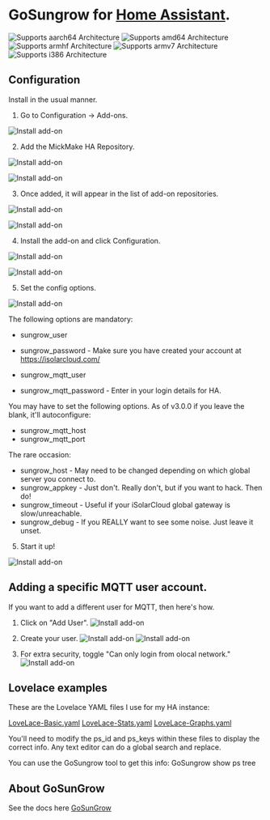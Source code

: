 # GoSungrow for [Home Assistant](https://www.home-assistant.io/).

[aarch64-shield]: https://img.shields.io/badge/aarch64-yes-green.svg
[amd64-shield]: https://img.shields.io/badge/amd64-yes-green.svg
[armhf-shield]: https://img.shields.io/badge/armhf-yes-green.svg
[armv7-shield]: https://img.shields.io/badge/armv7-yes-green.svg
[i386-shield]: https://img.shields.io/badge/i386-no-red.svg

![Supports aarch64 Architecture][aarch64-shield]
![Supports amd64 Architecture][amd64-shield]
![Supports armhf Architecture][armhf-shield]
![Supports armv7 Architecture][armv7-shield]
![Supports i386 Architecture][i386-shield]


## Configuration
Install in the usual manner.

1. Go to Configuration -> Add-ons.

![Install add-on](https://github.com/MickMake/HomeAssistantAddons/raw/main/GoSungrow/docs/ScreenShot1.png)

2. Add the MickMake HA Repository.

![Install add-on](https://github.com/MickMake/HomeAssistantAddons/raw/main/GoSungrow/docs/ScreenShot2.png)

![Install add-on](https://github.com/MickMake/HomeAssistantAddons/raw/main/GoSungrow/docs/ScreenShot3.png)

3. Once added, it will appear in the list of add-on repositories.

![Install add-on](https://github.com/MickMake/HomeAssistantAddons/raw/main/GoSungrow/docs/ScreenShot4.png)

![Install add-on](https://github.com/MickMake/HomeAssistantAddons/raw/main/GoSungrow/docs/ScreenShot4b.png)

4. Install the add-on and click Configuration.

![Install add-on](https://github.com/MickMake/HomeAssistantAddons/raw/main/GoSungrow/docs/ScreenShot5.png)

![Install add-on](https://github.com/MickMake/HomeAssistantAddons/raw/main/GoSungrow/docs/ScreenShot5b.png)

5. Set the config options.

![Install add-on](https://github.com/MickMake/HomeAssistantAddons/raw/main/GoSungrow/docs/ScreenShot6.png)

The following options are mandatory:
- sungrow_user
- sungrow_password - Make sure you have created your account at https://isolarcloud.com/

- sungrow_mqtt_user
- sungrow_mqtt_password - Enter in your login details for HA.

You may have to set the following options. As of v3.0.0 if you leave the blank, it'll autoconfigure:
- sungrow_mqtt_host
- sungrow_mqtt_port

The rare occasion:
- sungrow_host - May need to be changed depending on which global server you connect to.
- sungrow_appkey - Just don't. Really don't, but if you want to hack. Then do!
- sungrow_timeout - Useful if your iSolarCloud global gateway is slow/unreachable.
- sungrow_debug - If you REALLY want to see some noise. Just leave it unset.

5. Start it up!

![Install add-on](https://github.com/MickMake/HomeAssistantAddons/raw/main/GoSungrow/docs/ScreenShot7.png)


## Adding a specific MQTT user account.

If you want to add a different user for MQTT, then here's how.

1. Click on "Add User".
![Install add-on](https://github.com/MickMake/HomeAssistantAddons/raw/main/GoSungrow/docs/mqtt1.png)

2. Create your user.
![Install add-on](https://github.com/MickMake/HomeAssistantAddons/raw/main/GoSungrow/docs/mqtt2.png)
![Install add-on](https://github.com/MickMake/HomeAssistantAddons/raw/main/GoSungrow/docs/mqtt3.png)

3. For extra security, toggle "Can only login from olocal network."
![Install add-on](https://github.com/MickMake/HomeAssistantAddons/raw/main/GoSungrow/docs/mqtt4.png)


## Lovelace examples

These are the Lovelace YAML files I use for my HA instance:

[LoveLace-Basic.yaml](https://github.com/MickMake/HomeAssistantAddons/raw/main/GoSungrow/docs/LoveLace-Basic.yaml)
[LoveLace-Stats.yaml](https://github.com/MickMake/HomeAssistantAddons/raw/main/GoSungrow/docs/LoveLace-Stats.yaml)
[LoveLace-Graphs.yaml](https://github.com/MickMake/HomeAssistantAddons/raw/main/GoSungrow/docs/LoveLace-Graphs.yaml)

You'll need to modify the ps_id and ps_keys within these files to display the correct info. Any text editor can do a global search and replace.

You can use the GoSungrow tool to get this info:
  GoSungrow show ps tree


## About GoSunGrow
See the docs here [GoSunGrow](https://github.com/MickMake/GoSunGrow/)
